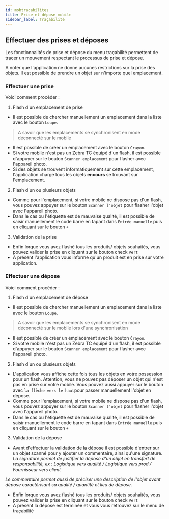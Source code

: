 ```yaml
---
id: mobtracabilites
title: Prise et dépose mobile
sidebar_label: Traçabilité
---
```

## Effectuer des prises et déposes

Les fonctionnalités de prise et dépose du menu traçabilité permettent de tracer un mouvement respectant le processus de prise et dépose.

A noter que l'application ne donne aucunes restrictions sur la prise des objets. Il est possible de prendre un objet sur n'importe quel emplacement.

### Effectuer une prise

Voici comment procéder : 

1. Flash d'un emplacement de prise
- Il est possible de chercher manuellement un emplacement dans la liste avec le bouton `Loupe`. 
>A savoir que les emplacements se synchronisent en mode déconnecté sur le mobile
- Il est possible de créer un emplacement avec le bouton `Crayon`. 
- Si votre mobile n'est pas un Zebra TC équipé d'un flash, il est possible d'appuyer sur le bouton `Scanner emplacement` pour flasher avec l'appareil photo.
- Si des objets se trouvent informatiquement sur cette emplacement, l'application charge tous les objets **encours** se trouvant sur l'emplacement.
2. Flash d'un ou plusieurs objets
- Comme pour l'emplacement, si votre mobile ne dispose pas d'un flash, vous pouvez appuyer sur le bouton `Scanner l'objet` pour flasher l'objet avec l'appareil photo.
- Dans le cas ou l'étiquette est de mauvaise qualité, il est possible de saisir manuellement le code barre en tapant dans `Entrée manuelle` puis en cliquant sur le bouton `+`
3. Validation de la prise
- Enfin lorque vous avez flashé tous les produits/ objets souhaités, vous pouvez valider la prise en cliquant sur le bouton check `Vert`
- A présent l'application vous informe qu'un produit est en prise sur votre application.

### Effectuer une dépose

Voici comment procéder : 

1. Flash d'un emplacement de dépose
- Il est possible de chercher manuellement un emplacement dans la liste avec le bouton `Loupe`. 
>A savoir que les emplacements se synchronisent en mode déconnecté sur le mobile lors d'une synchronisation
- Il est possible de créer un emplacement avec le bouton `Crayon`. 
- Si votre mobile n'est pas un Zebra TC équipé d'un flash, il est possible d'appuyer sur le bouton `Scanner emplacement` pour flasher avec l'appareil photo.
2. Flash d'un ou plusieurs objets
- L'application vous affiche cette fois tous les objets en votre possession pour un flash. Attention, vous ne pouvez pas déposer un objet qui n'est pas en prise sur votre mobile. Vous pouvez aussi appuyer sur le bouton avec `la flèche vers le haut`pour passer manuellement l'objet en dépose.
- Comme pour l'emplacement, si votre mobile ne dispose pas d'un flash, vous pouvez appuyer sur le bouton `Scanner l'objet` pour flasher l'objet avec l'appareil photo.
- Dans le cas ou l'étiquette est de mauvaise qualité, il est possible de saisir manuellement le code barre en tapant dans `Entrée manuelle` puis en cliquant sur le bouton `+`
3. Validation de la dépose
- Avant d'effectuer la validation de la dépose il est possible d'entrer sur un objet scanné pour y ajouter un commentaire, ainsi qu'une signature. 
*La signature permet de justifier la dépose d'un objet en transfert de responsabilité, ex : Logistique vers qualité / Logistique vers prod / Fournisseur vers client*

*Le commentaire permet aussi de préciser une description de l'objet avant dépose caractérisant sa qualité / quantité et lieu de dépose.*

- Enfin lorque vous avez flashé tous les produits/ objets souhaités, vous pouvez valider la prise en cliquant sur le bouton check `Vert`
- A présent la dépose est terminée et vous vous retrouvez sur le menu de traçabilité